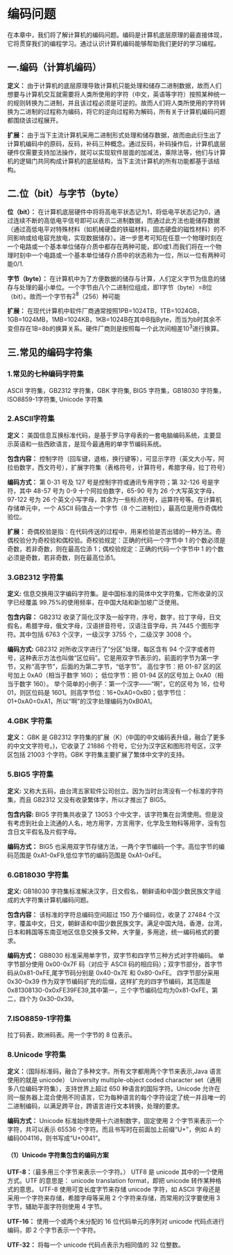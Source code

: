 # 编码问题

在本章中，我们将了解计算机的编码问题。编码是计算机底层原理的最直接体现，它将贯穿我们的编程学习。通过认识计算机编码能够帮助我们更好的学习编程。

## 一.编码（计算机编码）

**定义：** 由于计算机的底层原理导致计算机只能处理和储存二进制数据，故而人们想要与计算机交互就需要将人类所使用的字符（中文，英语等字符）按照某种统一的规则转换为二进制，并且该过程必须是可逆的。故而人们将人类所使用的字符转换为二进制的过程称为编码，将它的逆向过程称为解码，所有关于计算机编码问题都围绕该过程展开。

**扩展：** 由于当下主流计算机采用二进制形式处理和储存数据，故而由此衍生出了计算机编码中的原码，反码，补码三种概念。通过反码，补码操作后，计算机底层硬件仅需要支持加法操作，就可以实现软件层面的加减法，乘除法等，他们与计算机的逻辑门共同构成计算机的底层结构，当下主流计算机的所有功能都基于该结构。

## 二.位（bit）与字节（byte）

**位（bit）：** 在计算机底层硬件中将将高电平状态记为1，将低电平状态记为0，通过连续不断的高低电平信号即可以表示二进制数据，而通过此方法也能储存数据（通过高低电平对特殊材料（如机械硬盘的铁磁材料，固态硬盘的磁性材料）的不同影响或给电容充放电，实现数据储存）。进一步思考可知在任意一个物理时刻在一个电路或一个基本单位储存介质中都存在两种可能，即0或1.而我们将在一个物理时刻中一个电路或一个基本单位储存介质中的状态称为一位，所以一位有两种可能0/1.

**字节（byte）：** 在计算机中为了方便数据的储存与计算，人们定义字节为信息的储存与处理的最小单位。一个字节由八个二进制位组成，即1字节（byte）=8位（bit）。故而一个字节有$2^8$（256）种可能

**扩展：** 在现代计算机中软件厂商通常按照1PB=1024TB，1TB=1024GB，1GB=1024MB，1MB=1024KB，1KB=1024B在其中B指Byte，而当为b时其余不变但存在1B=8b的换算关系。硬件厂商则是按照每一个此次间相差$10^3$进行换算。

## 三.常见的编码字符集

### 1.常见的七种编码字符集

ASCII 字符集，GB2312 字符集，GBK 字符集, BIG5 字符集，GB18030 字符集，ISO8859-1字符集, Unicode 字符集

### 2.ASCII字符集

**定义：** 美国信息互换标准代码，是基于罗马字母表的一套电脑编码系统，主要显示英语和一些西欧语言，是现今最通用的单字节编码系统。

**包含内容：** 控制字符（回车键，退格，换行键等），可显示字符（英文大小写，阿拉伯数字，西文符号），扩展字符集（表格符号，计算符号，希腊字母，拉丁符号）

**编码方式：** 第 0-31 号及 127 号是控制字符或通讯专用字符；第 32-126 号是字符，其中 48-57 号为 0-9 十个阿拉伯数字，65-90 号为 26 个大写英文字母，97-122 号为 26 个英文小写字母，其余为一些标点符号，运算符号等。在计算机存储单元中，一个 ASCII 码值占一个字节（8 个二进制位），最高位是用作奇偶检验位。

**扩展：** 奇偶校验是指：在代码传送的过程中，用来检验是否出错的一种方法。奇偶校验分为奇校验和偶校验。奇校验规定：正确的代码一个字节中 1 的个数必须是奇数，若非奇数，则在最高位添 1；偶校验规定：正确的代码一个字节中 1 的个数必须是奇数，若非奇数，则在最高位添1。

### 3.GB2312 字符集

**定义:** 信息交换用汉字编码字符集。是中国标准的简体中文字符集，它所收录的汉字已经覆盖 99.75%的使用频率，在中国大陆和新加坡广泛使用。

**包含内容：** GB2312 收录了简化汉字及一般字符，序号，数字，拉丁字母，日文假名，希腊字母，俄文字母，汉语拼音符号，汉语注音字母，共 7445 个图形字符。其中包括 6763 个汉字，一级汉字 3755 个，二级汉字 3008 个。

**编码方式:** GB2312 对所收汉字进行了“分区”处理，每区含有 94 个汉字或者符号，这种表示方法也叫做“区位码”。它是用双字节表示的，前面的字节为第一字节，又称“高字节”，后面的为第二字节，“低字节”。
高位字节：把 01-87 区的区号加上 0xA0（相当于数字 160）；
低位字节：把 01-94 区的区号加上 0xA0（相当于数字 160）。 
举个简单的小例子：第一个汉字——“啊”，它的区号为 16，位号 01，则区位码是 1601。则高字节位：16+0xA0=0xB0；低字节位：01+0xA0=0xA1，所以“啊”的汉字处理编码为0xB0A1。

### 4.GBK 字符集

**定义：** GBK 是 GB2312 字符集的扩展（K）(中国的中文编码表升级，融合了更多的中文文字符号。)，它收录了 21886 个符号，它分为汉字区和图形符号区，汉字区包括 21003 个字符。GBK 字符集主要扩展了繁体中文字的支持。

### 5.BIG5 字符集

**定义:** 又称大五码，由台湾五家软件公司创立。因为当时台湾没有一个标准的字符集，而且 GB2312 又没有收录繁体字，所以才推出了 BIG5。

**包含内容:** BIG5 字符集共收录了 13053 个中文字，该字符集在台湾使用。但是没有考虑到社会上流通的人名，地方用字，方言用字，化学及生物科等用字，没有包含日文平假名及片假字母。

**编码方式：** BIG5 也采用双字节存储方法，一两个字节编码一个字。高位字节的编码范围是 0xA1-0xF9,低位字节的编码范围是 0xA1-0xFE。

### 6.GB18030 字符集

**定义:** GB18030 字符集标准解决汉字，日文假名，朝鲜语和中国少数民族文字组成的大字符集计算机编码问题。

**包含内容：** 该标准的字符总编码空间超过 150 万个编码位，收录了 27484 个汉字，覆盖中文，日文，朝鲜语和中国少数民族文字。满足中国大陆，香港，台湾，日本和韩国等东南亚地区信息交换多文种，大字量，多用途，统一编码格式的要求。

**编码方式：** GB8030 标准采用单字节，双字节和四字节三种方式对字符编码。 单字节部分使用 0x00-0x7F 码（对应于 ASCII 码的相应码）；双字节部分，首字节码从0x81-0xFE,尾字节码分别是 0x40-0x7E 和 0x80-0xFE。 四字节部分采用 0x30-0x39 作为双字节编码扩充的后缀，这样扩充的四字节编码，其范围是 0x81308130-0x0xFE39FE39,其中第一，三个字节编码位均为0x81-0xFE，第二，四个为 0x30-0x39。

### 7.ISO8859-1字符集

拉丁码表，欧洲码表。用一个字节的 8 位表示。

### 8.Unicode 字符集

**定义：**（国际标准码，融合了多种文字。所有文字都用两个字节来表示,Java 语言使用的就是 unicode） University multiple-object coded character set（通用多八位编码字符集），支持世界上超过 650 种语言的国际字符。Unicode 允许在同一服务器上混合使用不同语言，它为每种语言的每个字符设定了统一并且唯一的二进制编码，以满足跨平台，跨语言进行文本转换，处理的要求。

**编码方式：** Unicode 标准始终使用十六进制数字，固定使用 2 个字节来表示一个字符，共可以表示 65536 个字符。而且书写时在前面加上前缀“U+”，例如 A 的编码004116，则书写成“U+0041”。

#### （1）Unicode 字符集包含的编码方案

**UTF-8：**（最多用三个字节来表示一个字符。）
UTF8 是 unicode 其中的一个使用方式。UTF 的意思是： unicode translation format，即把 unicode 转作某种格式的意思。 UTF-8 使用可变长度字节来存储 unicode 字符，如 ASCII 字母还是采用一个字符来存储，希腊字母等采用 2 个字符来存储，而常用的汉字要使用 3 字节，辅助平面字符则使用 4 字节。

**UTF-16：**
使用一个或两个未分配的 16 位代码单元的序列对 unicode 代码点进行编码，即 2 个字节表示一个字符。

**UTF-32：**
将每一个 unicode 代码点表示为相同值的 32 位整数。
